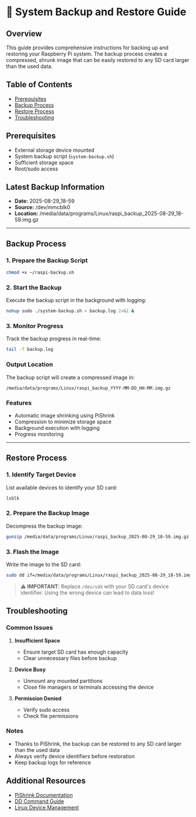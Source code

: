 # 💾 System Backup and Restore Guide

## Overview

This guide provides comprehensive instructions for backing up and restoring your Raspberry Pi system. The backup process creates a compressed, shrunk image that can be easily restored to any SD card larger than the used data.

## Table of Contents

- [Prerequisites](#prerequisites)
- [Backup Process](#backup-process)
- [Restore Process](#restore-process)
- [Troubleshooting](#troubleshooting)

## Prerequisites

- External storage device mounted
- System backup script (`system-backup.sh`)
- Sufficient storage space
- Root/sudo access

## Latest Backup Information

- **Date:** 2025-08-29_18-59
- **Source:** /dev/mmcblk0
- **Location:** /media/data/programs/Linux/raspi_backup_2025-08-29_18-59.img.gz

---

## Backup Process

### 1. Prepare the Backup Script

```bash
chmod +x ~/raspi-backup.sh
```

### 2. Start the Backup

Execute the backup script in the background with logging:

```bash
nohup sudo ./system-backup.sh > backup.log 2>&1 &
```

### 3. Monitor Progress

Track the backup progress in real-time:

```bash
tail -f backup.log
```

### Output Location

The backup script will create a compressed image in:

```
/media/data/programs/Linux/raspi_backup_YYYY-MM-DD_HH-MM.img.gz
```

### Features

- Automatic image shrinking using PiShrink
- Compression to minimize storage space
- Background execution with logging
- Progress monitoring

---

## Restore Process

### 1. Identify Target Device

List available devices to identify your SD card:

```bash
lsblk
```

### 2. Prepare the Backup Image

Decompress the backup image:

```bash
gunzip /media/data/programs/Linux/raspi_backup_2025-08-29_18-59.img.gz
```

### 3. Flash the Image

Write the image to the SD card:

```bash
sudo dd if=/media/data/programs/Linux/raspi_backup_2025-08-29_18-59.img of=/dev/sdX bs=4M status=progress conv=fsync
```

> ⚠️ **IMPORTANT**: Replace `/dev/sdX` with your SD card's device identifier. Using the wrong device can lead to data loss!

## Troubleshooting

### Common Issues

1. **Insufficient Space**

   - Ensure target SD card has enough capacity
   - Clear unnecessary files before backup

2. **Device Busy**

   - Unmount any mounted partitions
   - Close file managers or terminals accessing the device

3. **Permission Denied**
   - Verify sudo access
   - Check file permissions

### Notes

- Thanks to PiShrink, the backup can be restored to any SD card larger than the used data
- Always verify device identifiers before restoration
- Keep backup logs for reference

## Additional Resources

- [PiShrink Documentation](https://github.com/Drewsif/PiShrink)
- [DD Command Guide](https://wiki.archlinux.org/title/Dd)
- [Linux Device Management](https://wiki.archlinux.org/title/Device_file)
